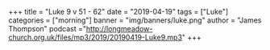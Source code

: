 +++
title = "Luke 9 v 51 - 62"
date = "2019-04-19"
tags = ["Luke"]
categories = ["morning"]
banner = "img/banners/luke.png"
author = "James Thompson"
podcast ="http://longmeadow-church.org.uk/files/mp3/2019/20190419-Luke9.mp3"
+++
